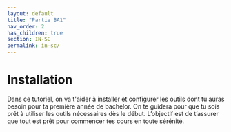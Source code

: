 ```yaml
---
layout: default
title: "Partie BA1"
nav_order: 2
has_children: true 
section: IN-SC
permalink: in-sc/
---
```


# Installation
Dans ce tutoriel, on va t'aider à installer et configurer les outils dont tu auras besoin pour ta première année de bachelor. On te guidera pour que tu sois prêt à utiliser les outils nécessaires dès le début. L’objectif est de t’assurer que tout est prêt pour commencer tes cours en toute sérénité.
